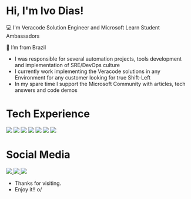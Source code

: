 # Hi, I'm Ivo Dias!
:computer: I'm Veracode Solution Engineer and Microsoft Learn Student Ambassadors

:house_with_garden: I’m from Brazil

- I was responsible for several automation projects, tools development and implementation of SRE/DevOps culture
- I currently work implementing the Veracode solutions in any Environment for any customer looking for true Shift-Left
- In my spare time I support the Microsoft Community with articles, tech answers and code demos

 
# Tech Experience
 <p align="left">
    <img src="https://img.shields.io/badge/Azure_DevOps-0078D7?style=for-the-badge&logo=azure-devops&logoColor=white" />
    <img src="https://img.shields.io/badge/GitHub_Actions-2088FF?style=for-the-badge&logo=github-actions&logoColor=white" />
    <img src="https://img.shields.io/badge/circleci-343434?style=for-the-badge&logo=circleci&logoColor=white" />
    <img src="https://img.shields.io/badge/Windows-0078D6?style=for-the-badge&logo=windows&logoColor=white" />
    <img src="https://img.shields.io/badge/Linux-FCC624?style=for-the-badge&logo=linux&logoColor=black" />
    <img src="https://img.shields.io/badge/windows%20terminal-4D4D4D?style=for-the-badge&logo=windows%20terminal&logoColor=white" />
    <img src="https://img.shields.io/badge/PowerShell-5391FE?style=for-the-badge&logo=PowerShell&logoColor=white" />
 </p>

# Social Media
<p align="left">
  <a href="https://www.instagram.com/igd753/" alt="Instagram">
    <img src="https://img.shields.io/badge/Instagram-E4405F?style=for-the-badge&logo=instagram&logoColor=white&link=https://www.instagram.com/igd753"/>
  </a>
  <a href="https://www.linkedin.com/in/igd753/" alt="Linkedin">
    <img src="https://img.shields.io/badge/LinkedIn-0077B5?style=for-the-badge&logo=linkedin&logoColor=white&link=https://www.linkedin.com/in/igd753"/>
  </a>
  <a href="https://dev.to/igd753" alt="Dev.To">
    <img src="https://img.shields.io/badge/dev.to-0A0A0A?style=for-the-badge&logo=devdotto&logoColor=white&link=https://dev.to/igd753"/>
  </a>
</p>


- Thanks for visiting.
- Enjoy it!! o/
